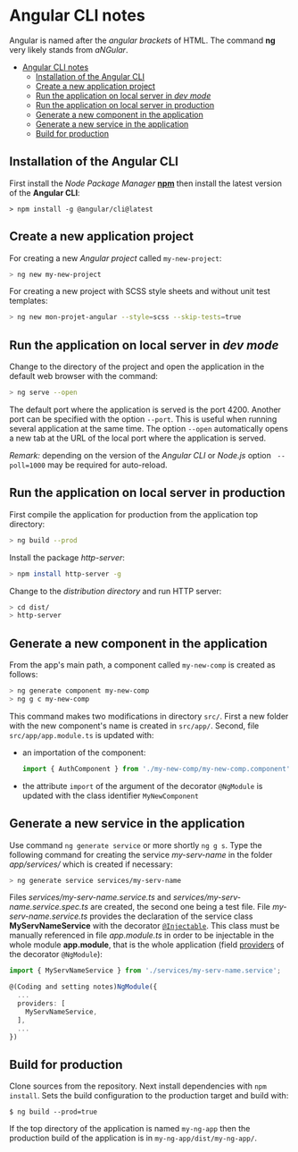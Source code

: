 # Angular CLI notes

Angular is named after the *angular brackets* of HTML. The command **ng** very likely stands from *aNGular*.

- [Angular CLI notes](#angular-cli-notes)
  - [Installation of the Angular CLI](#installation-of-the-angular-cli)
  - [Create a new application project](#create-a-new-application-project)
  - [Run the application on local server in *dev mode*](#run-the-application-on-local-server-in-dev-mode)
  - [Run the application on local server in production](#run-the-application-on-local-server-in-production)
  - [Generate a new component in the application](#generate-a-new-component-in-the-application)
  - [Generate a new service in the application](#generate-a-new-service-in-the-application)
  - [Build for production](#build-for-production)


## Installation of the Angular CLI

First install the *Node Package Manager* [**npm**](https://www.npmjs.com/) then install the latest version of the **Angular CLI**:

```
> npm install -g @angular/cli@latest
```

## Create a new application project

For creating a new *Angular project* called `my-new-project`:

```bash
> ng new my-new-project
```

For creating  a new project with SCSS style sheets and without unit test templates:

```bash
> ng new mon-projet-angular --style=scss --skip-tests=true
```

## Run the application on local server in *dev mode*

Change to the directory of the project and open the application in the default web browser with the command:

```bash
> ng serve --open
```

The default port where the application is served is the port 4200. Another port can be specified with the option `--port`. This is useful when running several application at the same time. The option `--open` automatically opens a new tab at the URL of the local port where the application is served.

*Remark:* depending on the version of the *Angular CLI* or *Node.js* option ` --poll=1000` may be required for auto-reload.

## Run the application on local server in production

First compile the application for production from the application top directory:

```bash
> ng build --prod
```

Install the package *http-server*:

```bash
> npm install http-server -g
```

Change to the *distribution directory* and run HTTP server:

```bash
> cd dist/
> http-server
```

## Generate a new component in the application

From the app's main path, a component called `my-new-comp` is created as follows:

```bash
> ng generate component my-new-comp
> ng g c my-new-comp
```

This command makes two modifications in directory `src/`. First a new folder with the new component's name is created in `src/app/`.
Second, file `src/app/app.module.ts` is updated with:

* an importation of the component:
  ```typescript
  import { AuthComponent } from './my-new-comp/my-new-comp.component';
  ```
* the attribute `import` of the argument of the decorator `@NgModule` is updated with the class identifier `MyNewComponent`

## Generate a new service in the application

Use command `ng generate service` or more shortly `ng g s`. Type the following command for creating the service *my-serv-name* in the folder *app/services/* which is created if necessary:

```bash
> ng generate service services/my-serv-name
```

Files *services/my-serv-name.service.ts* and *services/my-serv-name.service.spec.ts* are created, the second one being a test file. File *my-serv-name.service.ts* provides the declaration of the service class **MyServNameService** with the decorator [`@Injectable`](https://angular.io/api/core/Injectable). This class must be manually referenced in file *app.module.ts* in order to be injectable in the whole module **app.module**, that is the whole application (field [providers](https://angular.io/api/core/NgModule#providers) of the decorator `@NgModule`):

```typescript
import { MyServNameService } from './services/my-serv-name.service';

@(Coding and setting notes)NgModule({
  ...
  providers: [
    MyServNameService,
  ],
  ...
})
```

## Build for production

Clone sources from the repository. Next install dependencies with `npm install`. Sets the build configuration to the production target and build with:
```
$ ng build --prod=true
```

If the top directory of the application is named `my-ng-app` then the production build of the application is in `my-ng-app/dist/my-ng-app/`.
